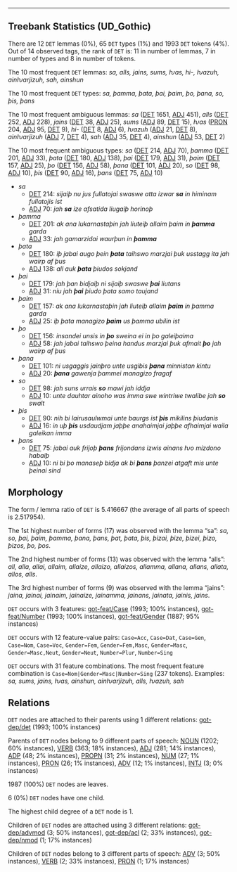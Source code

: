 

--------------------------------------------------------------------------------

## Treebank Statistics (UD_Gothic)

There are 12 `DET` lemmas (0%), 65 `DET` types (1%) and 1993 `DET` tokens (4%).
Out of 14 observed tags, the rank of `DET` is: 11 in number of lemmas, 7 in number of types and 8 in number of tokens.

The 10 most frequent `DET` lemmas: <em>sa, alls, jains, sums, ƕas, hi-, ƕazuh, ainƕarjizuh, sah, ainshun</em>

The 10 most frequent `DET` types:  <em>sa, þamma, þata, þai, þaim, þo, þana, so, þis, þans</em>

The 10 most frequent ambiguous lemmas: <em>sa</em> ([DET]() 1651, [ADJ]() 451), <em>alls</em> ([DET]() 252, [ADJ]() 228), <em>jains</em> ([DET]() 38, [ADJ]() 25), <em>sums</em> ([ADJ]() 89, [DET]() 15), <em>ƕas</em> ([PRON]() 204, [ADJ]() 95, [DET]() 9), <em>hi-</em> ([DET]() 8, [ADJ]() 6), <em>ƕazuh</em> ([ADJ]() 21, [DET]() 8), <em>ainƕarjizuh</em> ([ADJ]() 7, [DET]() 4), <em>sah</em> ([ADJ]() 35, [DET]() 4), <em>ainshun</em> ([ADJ]() 53, [DET]() 2)

The 10 most frequent ambiguous types:  <em>sa</em> ([DET]() 214, [ADJ]() 70), <em>þamma</em> ([DET]() 201, [ADJ]() 33), <em>þata</em> ([DET]() 180, [ADJ]() 138), <em>þai</em> ([DET]() 179, [ADJ]() 31), <em>þaim</em> ([DET]() 157, [ADJ]() 25), <em>þo</em> ([DET]() 156, [ADJ]() 58), <em>þana</em> ([DET]() 101, [ADJ]() 20), <em>so</em> ([DET]() 98, [ADJ]() 10), <em>þis</em> ([DET]() 90, [ADJ]() 16), <em>þans</em> ([DET]() 75, [ADJ]() 10)


* <em>sa</em>
  * [DET]() 214: <em>sijaiþ nu jus fullatojai swaswe atta izwar <b>sa</b> in himinam fullatojis ist</em>
  * [ADJ]() 70: <em>jah <b>sa</b> ize afsatida liugaiþ horinoþ</em>
* <em>þamma</em>
  * [DET]() 201: <em>ak ana lukarnastaþin jah liuteiþ allaim þaim in <b>þamma</b> garda</em>
  * [ADJ]() 33: <em>jah gamarzidai waurþun in <b>þamma</b></em>
* <em>þata</em>
  * [DET]() 180: <em>iþ jabai augo þein <b>þata</b> taihswo marzjai þuk usstagg ita jah wairp af þus</em>
  * [ADJ]() 138: <em>all auk <b>þata</b> þiudos sokjand</em>
* <em>þai</em>
  * [DET]() 179: <em>jah þan bidjaiþ ni sijaiþ swaswe <b>þai</b> liutans</em>
  * [ADJ]() 31: <em>niu jah <b>þai</b> þiudo þata samo taujand</em>
* <em>þaim</em>
  * [DET]() 157: <em>ak ana lukarnastaþin jah liuteiþ allaim <b>þaim</b> in þamma garda</em>
  * [ADJ]() 25: <em>iþ þata managizo <b>þaim</b> us þamma ubilin ist</em>
* <em>þo</em>
  * [DET]() 156: <em>insandei unsis in <b>þo</b> sweina ei in þo galeiþaima</em>
  * [ADJ]() 58: <em>jah jabai taihswo þeina handus marzjai þuk afmait <b>þo</b> jah wairp af þus</em>
* <em>þana</em>
  * [DET]() 101: <em>ni usgaggis jainþro unte usgibis <b>þana</b> minnistan kintu</em>
  * [ADJ]() 20: <em><b>þana</b> gawenja þammei managizo fragaf</em>
* <em>so</em>
  * [DET]() 98: <em>jah suns urrais <b>so</b> mawi jah iddja</em>
  * [ADJ]() 10: <em>unte dauhtar ainoho was imma swe wintriwe twalibe jah <b>so</b> swalt</em>
* <em>þis</em>
  * [DET]() 90: <em>nih bi Iairusaulwmai unte baurgs ist <b>þis</b> mikilins þiudanis</em>
  * [ADJ]() 16: <em>in uþ <b>þis</b> usdaudjam jaþþe anahaimjai jaþþe afhaimjai waila galeikan imma</em>
* <em>þans</em>
  * [DET]() 75: <em>jabai auk frijoþ <b>þans</b> frijondans izwis ainans ƕo mizdono habaiþ</em>
  * [ADJ]() 10: <em>ni bi þo manaseþ bidja ak bi <b>þans</b> þanzei atgaft mis unte þeinai sind</em>

## Morphology

The form / lemma ratio of `DET` is 5.416667 (the average of all parts of speech is 2.517954).

The 1st highest number of forms (17) was observed with the lemma “sa”: <em>sa, so, þai, þaim, þamma, þana, þans, þat, þata, þis, þizai, þize, þizei, þizo, þizos, þo, þos</em>.

The 2nd highest number of forms (13) was observed with the lemma “alls”: <em>all, alla, allai, allaim, allaize, allaizo, allaizos, allamma, allana, allans, allata, allos, alls</em>.

The 3rd highest number of forms (9) was observed with the lemma “jains”: <em>jaina, jainai, jainaim, jainaize, jainamma, jainans, jainata, jainis, jains</em>.

`DET` occurs with 3 features: [got-feat/Case]() (1993; 100% instances), [got-feat/Number]() (1993; 100% instances), [got-feat/Gender]() (1887; 95% instances)

`DET` occurs with 12 feature-value pairs: `Case=Acc`, `Case=Dat`, `Case=Gen`, `Case=Nom`, `Case=Voc`, `Gender=Fem`, `Gender=Fem,Masc`, `Gender=Masc`, `Gender=Masc,Neut`, `Gender=Neut`, `Number=Plur`, `Number=Sing`

`DET` occurs with 31 feature combinations.
The most frequent feature combination is `Case=Nom|Gender=Masc|Number=Sing` (237 tokens).
Examples: <em>sa, sums, jains, ƕas, ainshun, ainƕarjizuh, alls, ƕazuh, sah</em>


## Relations

`DET` nodes are attached to their parents using 1 different relations: [got-dep/det]() (1993; 100% instances)

Parents of `DET` nodes belong to 9 different parts of speech: [NOUN]() (1202; 60% instances), [VERB]() (363; 18% instances), [ADJ]() (281; 14% instances), [ADP]() (48; 2% instances), [PROPN]() (31; 2% instances), [NUM]() (27; 1% instances), [PRON]() (26; 1% instances), [ADV]() (12; 1% instances), [INTJ]() (3; 0% instances)

1987 (100%) `DET` nodes are leaves.

6 (0%) `DET` nodes have one child.

The highest child degree of a `DET` node is 1.

Children of `DET` nodes are attached using 3 different relations: [got-dep/advmod]() (3; 50% instances), [got-dep/acl]() (2; 33% instances), [got-dep/nmod]() (1; 17% instances)

Children of `DET` nodes belong to 3 different parts of speech: [ADV]() (3; 50% instances), [VERB]() (2; 33% instances), [PRON]() (1; 17% instances)

